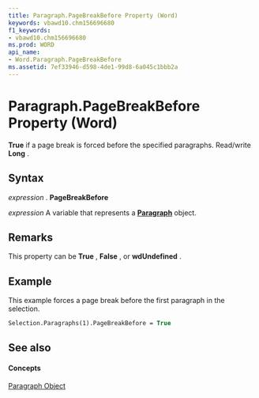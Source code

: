 ```yaml
---
title: Paragraph.PageBreakBefore Property (Word)
keywords: vbawd10.chm156696680
f1_keywords:
- vbawd10.chm156696680
ms.prod: WORD
api_name:
- Word.Paragraph.PageBreakBefore
ms.assetid: 7ef33946-d598-4de1-99d8-6a045c1bbb2a
---
```



# Paragraph.PageBreakBefore Property (Word)

 **True** if a page break is forced before the specified paragraphs. Read/write **Long** .


## Syntax

 _expression_ . **PageBreakBefore**

 _expression_ A variable that represents a **[Paragraph](paragraph-object-word.md)** object.


## Remarks

This property can be  **True** , **False** , or **wdUndefined** .


## Example

This example forces a page break before the first paragraph in the selection.


```vb
Selection.Paragraphs(1).PageBreakBefore = True
```


## See also


#### Concepts


[Paragraph Object](paragraph-object-word.md)

